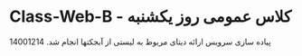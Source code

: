 # Class-Web-B - کلاس عمومی روز یکشنبه

پیاده سازی سرویس ارائه دیتای مربوط به لیستی از آبجکتها انجام شد. 14001214
